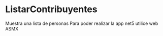 # ListarContribuyentes
Muestra una lista de personas
Para poder realizar la app net5 utilice web ASMX 
